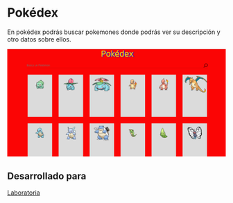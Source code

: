 # Pokédex

En pokédex podrás buscar pokemones donde podrás ver su descripción y otro datos sobre ellos.

![pokedex-preview](https://raw.githubusercontent.com/Pauliih/pokedex_ajax/master/assets/img/pokedex_preview.png)

## Desarrollado para 
[Laboratoria](http://laboratoria.la)

